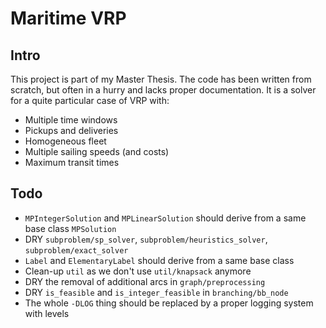 Maritime VRP
============

Intro
-----

This project is part of my Master Thesis. The code has been written from scratch, but often in a hurry and lacks proper documentation. It is a solver for a quite particular case of VRP with:

* Multiple time windows
* Pickups and deliveries
* Homogeneous fleet
* Multiple sailing speeds (and costs)
* Maximum transit times

Todo
----

* `MPIntegerSolution` and `MPLinearSolution` should derive from a same base class `MPSolution`
* DRY `subproblem/sp_solver`, `subproblem/heuristics_solver`, `subproblem/exact_solver`
* `Label` and `ElementaryLabel` should derive from a same base class
* Clean-up `util` as we don't use `util/knapsack` anymore
* DRY the removal of additional arcs in `graph/preprocessing`
* DRY `is_feasible` and `is_integer_feasible` in `branching/bb_node`
* The whole `-DLOG` thing should be replaced by a proper logging system with levels
